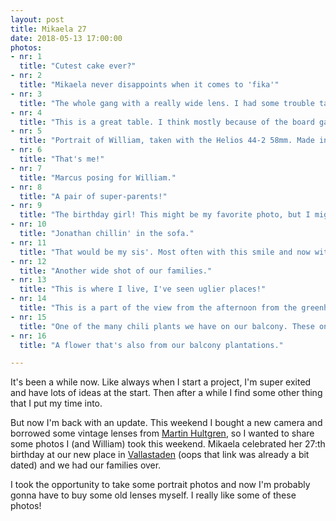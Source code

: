 ```yaml
---
layout: post
title: Mikaela 27
date: 2018-05-13 17:00:00
photos:
- nr: 1
  title: "Cutest cake ever?"
- nr: 2
  title: "Mikaela never disappoints when it comes to 'fika'"
- nr: 3
  title: "The whole gang with a really wide lens. I had some trouble takes good photos with this one to be honest. Probably need some more practice."
- nr: 4
  title: "This is a great table. I think mostly because of the board game possibilities and Mikaela for these kinds of occasions."
- nr: 5
  title: "Portrait of William, taken with the Helios 44-2 58mm. Made in USSR!"
- nr: 6
  title: "That's me!"
- nr: 7
  title: "Marcus posing for William."
- nr: 8
  title: "A pair of super-parents!"
- nr: 9
  title: "The birthday girl! This might be my favorite photo, but I might be slightly bias. Just slightly."
- nr: 10
  title: "Jonathan chillin' in the sofa."
- nr: 11
  title: "That would be my sis'. Most often with this smile and now with her first pair of glasses."
- nr: 12
  title: "Another wide shot of our families."
- nr: 13
  title: "This is where I live, I've seen uglier places!"
- nr: 14
  title: "This is a part of the view from the afternoon from the greenhouse on the roof of our apartment building."
- nr: 15
  title: "One of the many chili plants we have on our balcony. These ones are purple before they get red, which is pretty spectacular."
- nr: 16
  title: "A flower that's also from our balcony plantations."

---
```


It's been a while now. Like always when I start a project, I'm super exited and have lots of ideas at the start. Then after a while I find some other thing that I put my time into.

But now I'm back with an update. This weekend I bought a new camera and borrowed some vintage lenses from [Martin Hultgren](http://www.martinhultgren.se), so I wanted to share some photos I (and William) took this weekend. Mikaela celebrated her 27:th birthday at our new place in [Vallastaden](https://www.vallastaden2017.se) (oops that link was already a bit dated) and we had our families over.

I took the opportunity to take some portrait photos and now I'm probably gonna have to buy some old lenses myself. I really like some of these photos!

